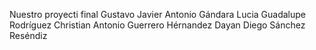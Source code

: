 Nuestro proyecti final
Gustavo Javier Antonio Gándara
Lucia Guadalupe Rodríguez
Christian Antonio Guerrero Hérnandez
Dayan Diego Sánchez Reséndiz